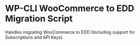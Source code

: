 # WP-CLI WooCommerce to EDD Migration Script

Handles migrating WooCommerce to EDD (Including support for Subscriptions and API Keys).
